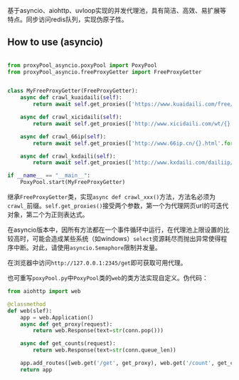 基于asyncio、aiohttp、uvloop实现的并发代理池，具有简洁、高效、易扩展等特点。同步访问redis队列，实现伪原子性。

## How to use (asyncio)
```python
  
from proxyPool_asyncio.poxyPool import PoxyPool
from proxyPool_asyncio.freeProxyGetter import FreeProxyGetter


class MyFreeProxyGetter(FreeProxyGetter):
    async def crawl_kuaidaili(self):
        return await self.get_proxies(['https://www.kuaidaili.com/free/inha/{}/'.format(page) for page in range(1, 2)], r'<td data-title="IP">([\d\.]+?)</td>\s*<td data-title="PORT">(\w+)</td>')

    async def crawl_xicidaili(self):
        return await self.get_proxies(['http://www.xicidaili.com/wt/{}'.format(page) for page in range(1, 3)], r'<td>([\d\.]+?)</td>\s*<td>(\d+?)</td>')

    async def crawl_66ip(self):
        return await self.get_proxies(['http://www.66ip.cn/{}.html'.format(page) for page in range(1, 5)], r'<td>([\d\.]+?)</td>\s*<td>(\d+?)</td>')

    async def crawl_kxdaili(self):
        return await self.get_proxies(['http://www.kxdaili.com/dailiip/1/{}.html'.format(page) for page in range(1, 4)], r'<td>([\d\.]+?)</td>\s*<td>(\d+?)</td>')

if __name__ == "__main__":
    PoxyPool.start(MyFreeProxyGetter)
```

继承`FreeProxyGetter`类，实现`async def crawl_xxx()`方法，方法名必须为`crawl_`前缀。`self.get_proxies()`接受两个参数，第一个为代理网页url的可迭代对象，第二个为正则表达式。

在asyncio版本中，因所有方法都在一个事件循环中运行，在代理池上限设置的比较高时，可能会造成某些系统（如windows）`select`资源耗尽而抛出异常使得程序中断。对此，请使用`asyncio.Semaphore`限制并发量。

在浏览器中访问`http://127.0.0.1:2345/get`即可获取可用代理。

也可重写`poxyPool.py`中`PoxyPool`类的`web`的类方法实现自定义。伪代码：
```python
from aiohttp import web

@classmethod
def web(slef):
    app = web.Application()
    async def get_proxy(request):
        return web.Response(text=str(conn.pop()))

    async def get_counts(request):
        return web.Response(text=str(conn.queue_len))

    app.add_routes([web.get('/get', get_proxy), web.get('/count', get_counts)])
    return app

```